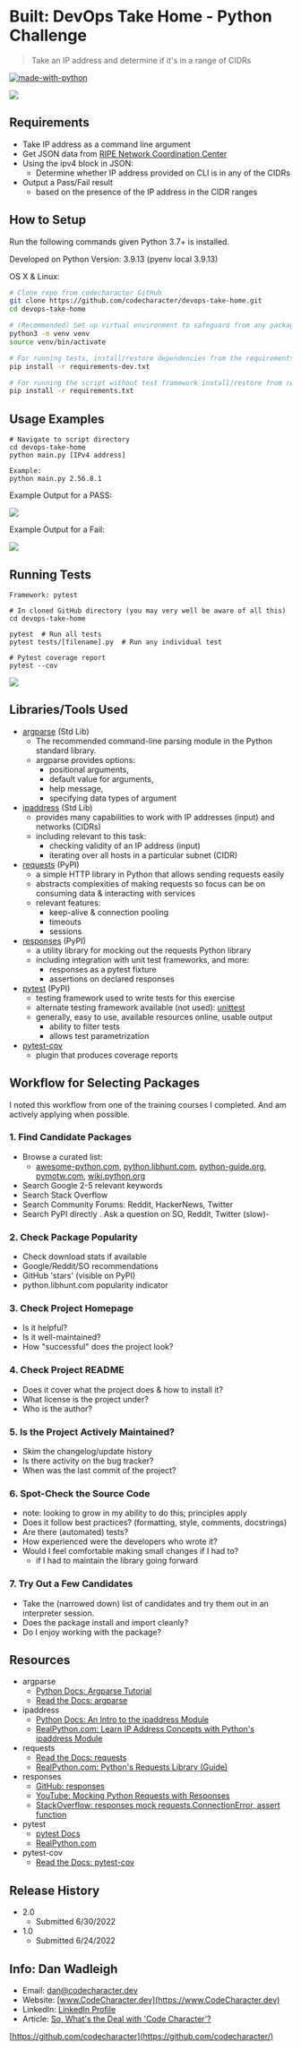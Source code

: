 # Built: DevOps Take Home - Python Challenge
> Take an IP address and determine if it's in a range of CIDRs

[![made-with-python](https://img.shields.io/badge/Made%20with-Python-1f425f.svg)](https://www.python.org/)

![](docs/images/dan-wadleigh-github-header-built.png)

## Requirements

- Take IP address as a command line argument
- Get JSON data from [RIPE Network Coordination Center](https://stat.ripe.net/data/country-resource-list/data.json?resource=US&v4_format=prefix)
- Using the ipv4 block in JSON:
  - Determine whether IP address provided on CLI is in any of the CIDRs
- Output a Pass/Fail result
  - based on the presence of the IP address in the CIDR ranges

## How to Setup

Run the following commands given Python 3.7+ is installed.

Developed on Python Version: 3.9.13  (pyenv local 3.9.13)

OS X & Linux:

```sh
# Clone repo from codecharacter GitHub
git clone https://github.com/codecharacter/devops-take-home.git
cd devops-take-home

# (Recommended) Set up virtual environment to safeguard from any package conflicts with current
python3 -m venv venv
source venv/bin/activate

# For running tests, install/restore dependencies from the requirements-dev.txt file
pip install -r requirements-dev.txt

# For running the script without test framework install/restore from requirements.txt
pip install -r requirements.txt
```

## Usage Examples

```shell
# Navigate to script directory
cd devops-take-home
python main.py [IPv4 address]

Example:
python main.py 2.56.8.1
```

Example Output for a PASS:

![](docs/images/devops-take-home-script-run-pass.png)

Example Output for a Fail:

![](docs/images/devops-take-home-script-run-fail.png)

## Running Tests

```shell
Framework: pytest

# In cloned GitHub directory (you may very well be aware of all this)
cd devops-take-home

pytest  # Run all tests
pytest tests/[filename].py  # Run any individual test

# Pytest coverage report
pytest --cov
```

![](docs/images/devops-take-home-coverage-report.png)

## Libraries/Tools Used

- [argparse](https://docs.python.org/3.9/library/argparse.html) (Std Lib)
  - The recommended command-line parsing module in the Python standard library.
  - argparse provides options: 
    - positional arguments, 
    - default value for arguments, 
    - help message, 
    - specifying data types of argument
- [ipaddress](https://docs.python.org/3.9/library/ipaddress.html) (Std Lib)
  - provides many capabilities to work with IP addresses (input) and networks (CIDRs)
  - including relevant to this task:
    - checking validity of an IP address (input)
    - iterating over all hosts in a particular subnet (CIDR)
- [requests](https://pypi.org/project/requests/) (PyPI)
  - a simple HTTP library in Python that allows sending requests easily
  - abstracts complexities of making requests so focus can be on consuming data & interacting with services
  - relevant features:
    - keep-alive & connection pooling
    - timeouts
    - sessions
- [responses](https://pypi.org/project/responses/) (PyPI)
  - a utility library for mocking out the requests Python library
  - including integration with unit test frameworks, and more:
    - responses as a pytest fixture
    - assertions on declared responses
- [pytest](https://pypi.org/project/pytest/) (PyPI)
  - testing framework used to write tests for this exercise
  - alternate testing framework available (not used): [unittest](https://docs.python.org/3.9/library/unittest.html)
  - generally, easy to use, available resources online, usable output
    - ability to filter tests
    - allows test parametrization
- [pytest-cov](https://pypi.org/project/pytest-cov/)
  - plugin that produces coverage reports

## Workflow for Selecting Packages

I noted this workflow from one of the training courses I completed.  And am actively applying when possible.

### 1. Find Candidate Packages
   - Browse a curated list:
     - [awesome-python.com](https://awesome-python.com/), [python.libhunt.com](https://python.libhunt.com/), [python-guide.org](https://docs.python-guide.org/), [pymotw.com](https://pymotw.com/3/), [wiki.python.org](https://wiki.python.org/moin/)
   - Search Google 2-5 relevant keywords
   - Search Stack Overflow
   - Search Community Forums: Reddit, HackerNews, Twitter
   - Search PyPI directly
   . Ask a question on SO, Reddit, Twitter (slow)-
### 2. Check Package Popularity
   - Check download stats if available
   - Google/Reddit/SO recommendations
   - GitHub 'stars' (visible on PyPI)
   - python.libhunt.com popularity indicator
### 3. Check Project Homepage
   - Is it helpful?
   - Is it well-maintained?
   - How "successful" does the project look?
### 4. Check Project README
   - Does it cover what the project does & how to install it?
   - What license is the project under?
   - Who is the author?
### 5. Is the Project Actively Maintained?
   - Skim the changelog/update history
   - Is there activity on the bug tracker?
   - When was the last commit of the project?
### 6. Spot-Check the Source Code
   - note: looking to grow in my ability to do this; principles apply
   - Does it follow best practices? (formatting, style, comments, docstrings)
   - Are there (automated) tests?
   - How experienced were the developers who wrote it?
   - Would I feel comfortable making small changes if I had to?
     - if I had to maintain the library going forward
### 7. Try Out a Few Candidates
   - Take the (narrowed down) list of candidates and try them out in an interpreter session.
   - Does the package install and import cleanly?
   - Do I enjoy working with the package?

## Resources

- argparse
  - [Python Docs: Argparse Tutorial](https://docs.python.org/3.9/howto/argparse.html)
  - [Read the Docs: argparse](https://pyneng.readthedocs.io/en/latest/book/additional_info/argparse.html)
- ipaddress
  - [Python Docs: An Intro to the ipaddress Module](https://docs.python.org/3.9/howto/ipaddress.html)
  - [RealPython.com: Learn IP Address Concepts with Python's ipaddress Module](https://realpython.com/python-ipaddress-module/)
- requests
  - [Read the Docs: requests](https://requests.readthedocs.io/en/latest/)
  - [RealPython.com: Python's Requests Library (Guide)](https://realpython.com/python-requests/)
- responses
  - [GitHub: responses](https://github.com/getsentry/responses)
  - [YouTube: Mocking Python Requests with Responses](https://www.youtube.com/watch?v=RNVspDHVIA0)
  - [StackOverflow: responses mock requests.ConnectionError, assert function](https://stackoverflow.com/a/62107090)
- pytest
  - [pytest Docs](https://docs.pytest.org/en/7.1.x/)
  - [RealPython.com](https://realpython.com/pytest-python-testing/)
- pytest-cov
  - [Read the Docs: pytest-cov](https://pytest-cov.readthedocs.io/en/latest/)

## Release History

* 2.0
  * Submitted 6/30/2022
* 1.0
  * Submitted 6/24/2022

## Info: Dan Wadleigh

- Email: [dan@codecharacter.dev](mailto:dan@codecharacter.dev)
- Website: [www.CodeCharacter.dev](https://www.CodeCharacter.dev)
- LinkedIn: [LinkedIn Profile](https://linkedin.com/in/danwadleigh)
- Article: [So, What's the Deal with 'Code Character'?](https://codecharacter.dev/so-whats-the-deal-with-code-character/)

[https://github.com/codecharacter](https://github.com/codecharacter/)
